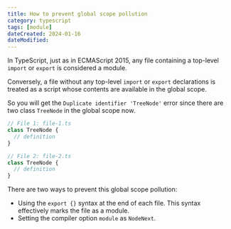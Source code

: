 ```yaml
---
title: How to prevent global scope pollution
category: typescript
tags: [module]
dateCreated: 2024-01-16
dateModified:
---
```


In TypeScript, just as in ECMAScript 2015, any file containing a top-level `import` or `export` is considered a module.

Conversely, a file without any top-level `import` or `export` declarations is treated as a script whose contents are
available in the global scope.

So you will get the `Duplicate identifier 'TreeNode'` error since there are two class `TreeNode` in the global scope now.

```typescript
// File 1: file-1.ts
class TreeNode {
  // definition
}

// File 2: file-2.ts
class TreeNode {
  // definition
}
```

There are two ways to prevent this global scope pollution:

- Using the `export {}` syntax at the end of each file. This syntax effectively marks the file as a module.
- Setting the compiler option `module` as `NodeNext`.
